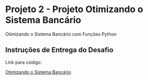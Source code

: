 # Projeto 2 - Projeto Otimizando o Sistema Bancário

Otimizando o Sistema Bancário com Funções Python

## Instruções de Entrega do Desafio


Link para código:

[Otimizando o Sistema Bancário]()

